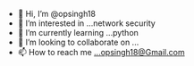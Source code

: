 - 👋 Hi, I’m @opsingh18
- 👀 I’m interested in ...network security
- 🌱 I’m currently learning ...python
- 💞️ I’m looking to collaborate on ...
- 📫 How to reach me ...opsingh18@Gmail.com

<!---
opsingh18/opsingh18 is a ✨ special ✨ repository because its `README.md` (this file) appears on your GitHub profile.
You can click the Preview link to take a look at your changes.
--->
